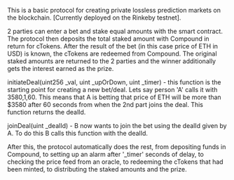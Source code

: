 This is a basic protocol for creating private lossless prediction markets on the blockchain. [Currently deployed on the Rinkeby testnet].

2 parties can enter a bet and stake equal amounts with the smart contract. The protocol then deposits the total staked amount with Compound in return for cTokens. After the result of the bet (in this case price of ETH in USD) is known, the cTokens are redeemed from Compound. The original staked amounts are returned to the 2 parties and the winner additionally gets the interest earned as the prize.


initiateDeal(uint256 _val, uint _upOrDown, uint _timer) - this function is the starting point for creating a new bet/deal. Lets say person 'A' calls it with 3580,1,60. This means that A is betting that price of ETH will be more than $3580 after 60 seconds from when the 2nd part joins the deal. This function returns the dealId.

joinDeal(uint _dealId) - B now wants to join the bet using the dealId given by A. To do this B calls this function with the dealId.

After this, the protocol automatically does the rest, from depositing funds in Compound, to setting up an alarm after '_timer' seconds of delay, to checking the price feed from an oracle, to redeeming the cTokens that had been minted, to distributing the staked amounts and the prize.
